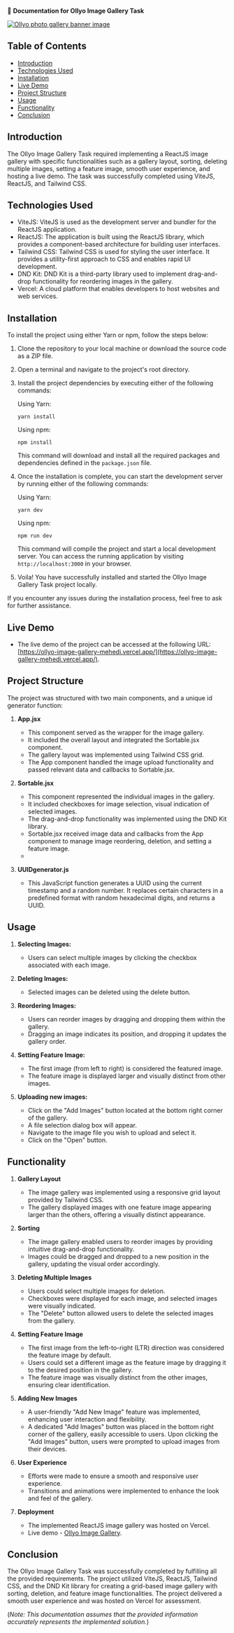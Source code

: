 📝 **Documentation for Ollyo Image Gallery Task**

[![Ollyo photo gallery banner image](https://i.ibb.co/6sj8Chk/Ollyo-Image-Gallery-Mehedi-Islam-Ripon.png)](https://ollyo-image-gallery-mehedi.vercel.app/)

## Table of Contents

-  [Introduction](#introduction)
-  [Technologies Used](#technologies-used)
-  [Installation](#installation)
-  [Live Demo](#live-demo)
-  [Project Structure](#project-structure)
-  [Usage](#usage)
-  [Functionality](#functionality)
-  [Conclusion](#conclusion)

## Introduction

The Ollyo Image Gallery Task required implementing a ReactJS image gallery with specific functionalities such as a gallery layout, sorting, deleting multiple images, setting a feature image, smooth user experience, and hosting a live demo. The task was successfully completed using ViteJS, ReactJS, and Tailwind CSS.

## Technologies Used

-  ViteJS: ViteJS is used as the development server and bundler for the ReactJS application.
-  ReactJS: The application is built using the ReactJS library, which provides a component-based architecture for building user interfaces.
-  Tailwind CSS: Tailwind CSS is used for styling the user interface. It provides a utility-first approach to CSS and enables rapid UI development.
-  DND Kit: DND Kit is a third-party library used to implement drag-and-drop functionality for reordering images in the gallery.
-  Vercel: A cloud platform that enables developers to host websites and web services.

## Installation

To install the project using either Yarn or npm, follow the steps below:

1. Clone the repository to your local machine or download the source code as a ZIP file.

2. Open a terminal and navigate to the project's root directory.

3. Install the project dependencies by executing either of the following commands:

   Using Yarn:

   ```
   yarn install
   ```

   Using npm:

   ```
   npm install
   ```

   This command will download and install all the required packages and dependencies defined in the `package.json` file.

4. Once the installation is complete, you can start the development server by running either of the following commands:

   Using Yarn:

   ```
   yarn dev
   ```

   Using npm:

   ```
   npm run dev
   ```

   This command will compile the project and start a local development server. You can access the running application by visiting `http://localhost:3000` in your browser.

5. Voila! You have successfully installed and started the Ollyo Image Gallery Task project locally.

If you encounter any issues during the installation process, feel free to ask for further assistance.

## Live Demo

-  The live demo of the project can be accessed at the following URL: [https://ollyo-image-gallery-mehedi.vercel.app/](https://ollyo-image-gallery-mehedi.vercel.app/).

## Project Structure

The project was structured with two main components, and a unique id generator function:

1. **App.jsx**

   -  This component served as the wrapper for the image gallery.
   -  It included the overall layout and integrated the Sortable.jsx component.
   -  The gallery layout was implemented using Tailwind CSS grid.
   -  The App component handled the image upload functionality and passed relevant data and callbacks to Sortable.jsx.

2. **Sortable.jsx**
   -  This component represented the individual images in the gallery.
   -  It included checkboxes for image selection, visual indication of selected images.
   -  The drag-and-drop functionality was implemented using the DND Kit library.
   -  Sortable.jsx received image data and callbacks from the App component to manage image reordering, deletion, and setting a feature image.
   -
3. **UUIDgenerator.js**
   -  This JavaScript function generates a UUID using the current timestamp and a random number. It replaces certain characters in a predefined format with random hexadecimal digits, and returns a UUID.

## Usage

1. **Selecting Images:**

   -  Users can select multiple images by clicking the checkbox associated with each image.

2. **Deleting Images:**

   -  Selected images can be deleted using the delete button.

3. **Reordering Images:**

   -  Users can reorder images by dragging and dropping them within the gallery.
   -  Dragging an image indicates its position, and dropping it updates the gallery order.

4. **Setting Feature Image:**

   -  The first image (from left to right) is considered the featured image.
   -  The feature image is displayed larger and visually distinct from other images.

5. **Uploading new images:**
   -  Click on the "Add Images" button located at the bottom right corner of the gallery.
   -  A file selection dialog box will appear.
   -  Navigate to the image file you wish to upload and select it.
   -  Click on the "Open" button.

## Functionality

1. **Gallery Layout**

   -  The image gallery was implemented using a responsive grid layout provided by Tailwind CSS.
   -  The gallery displayed images with one feature image appearing larger than the others, offering a visually distinct appearance.

2. **Sorting**

   -  The image gallery enabled users to reorder images by providing intuitive drag-and-drop functionality.
   -  Images could be dragged and dropped to a new position in the gallery, updating the visual order accordingly.

3. **Deleting Multiple Images**

   -  Users could select multiple images for deletion.
   -  Checkboxes were displayed for each image, and selected images were visually indicated.
   -  The "Delete" button allowed users to delete the selected images from the gallery.

4. **Setting Feature Image**

   -  The first image from the left-to-right (LTR) direction was considered the feature image by default.
   -  Users could set a different image as the feature image by dragging it to the desired position in the gallery.
   -  The feature image was visually distinct from the other images, ensuring clear identification.

5. **Adding New Images**

   -  A user-friendly "Add New Image" feature was implemented, enhancing user interaction and flexibility.
   -  A dedicated "Add Images" button was placed in the bottom right corner of the gallery, easily accessible to users. Upon clicking the "Add Images" button, users were prompted to upload images from their devices.

6. **User Experience**

   -  Efforts were made to ensure a smooth and responsive user experience.
   -  Transitions and animations were implemented to enhance the look and feel of the gallery.

7. **Deployment**
   -  The implemented ReactJS image gallery was hosted on Vercel.
   -  Live demo - [Ollyo Image Gallery](https://ollyo-image-gallery-mehedi.vercel.app/).

## Conclusion

The Ollyo Image Gallery Task was successfully completed by fulfilling all the provided requirements. The project utilized ViteJS, ReactJS, Tailwind CSS, and the DND Kit library for creating a grid-based image gallery with sorting, deletion, and feature image functionalities. The project delivered a smooth user experience and was hosted on Vercel for assessment.

(_Note: This documentation assumes that the provided information accurately represents the implemented solution._)

